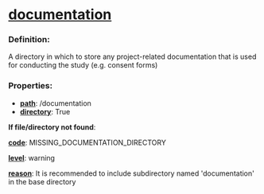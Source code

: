 # [documentation](/en/latest/reference/schema/objects/files/documentation "A directory in which to store any project-related documentation that is used for conducting the study \(e.g. consent forms\)")

### Definition:

A directory in which to store any project-related documentation that is used for conducting the study \(e.g. consent forms\)

### Properties:

- [**path**](/en/latest/reference/schema/meta/defs/path "Full path of the current file"): /documentation
- [**directory**](/en/latest/reference/schema/meta/defs/directory "Indicator for whether a given object is expected to be a directory or a file."): True

**If file/directory not found**:

[**code**](/en/latest/reference/schema/meta/defs/code): MISSING_DOCUMENTATION_DIRECTORY

[**level**](/en/latest/reference/schema/meta/defs/level): warning

[**reason**](/en/latest/reference/schema/meta/defs/reason): It is recommended to include subdirectory named 'documentation' in the base directory